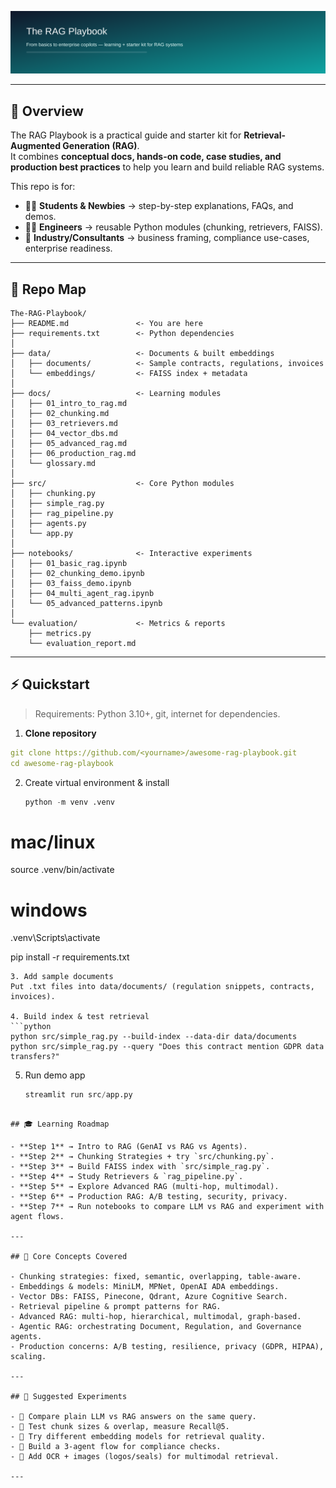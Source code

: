 ![banner](docs/1.svg)

---

## 🚀 Overview
The RAG Playbook is a practical guide and starter kit for **Retrieval-Augmented Generation (RAG)**.  
It combines **conceptual docs, hands-on code, case studies, and production best practices** to help you learn and build reliable RAG systems.

This repo is for:
- 🧑‍🎓 **Students & Newbies** → step-by-step explanations, FAQs, and demos.  
- 👩‍💻 **Engineers** → reusable Python modules (chunking, retrievers, FAISS).  
- 🏢 **Industry/Consultants** → business framing, compliance use-cases, enterprise readiness.

---

## 📂 Repo Map
```
The-RAG-Playbook/
├── README.md               <- You are here
├── requirements.txt        <- Python dependencies
│
├── data/                   <- Documents & built embeddings
│   ├── documents/          <- Sample contracts, regulations, invoices
│   └── embeddings/         <- FAISS index + metadata
│
├── docs/                   <- Learning modules
│   ├── 01_intro_to_rag.md
│   ├── 02_chunking.md
│   ├── 03_retrievers.md
│   ├── 04_vector_dbs.md
│   ├── 05_advanced_rag.md
│   ├── 06_production_rag.md
│   └── glossary.md
│
├── src/                    <- Core Python modules
│   ├── chunking.py
│   ├── simple_rag.py
│   ├── rag_pipeline.py
│   ├── agents.py
│   └── app.py
│
├── notebooks/              <- Interactive experiments
│   ├── 01_basic_rag.ipynb
│   ├── 02_chunking_demo.ipynb
│   ├── 03_faiss_demo.ipynb
│   ├── 04_multi_agent_rag.ipynb
│   └── 05_advanced_patterns.ipynb
│
└── evaluation/             <- Metrics & reports
    ├── metrics.py
    └── evaluation_report.md
```


---

## ⚡ Quickstart

> Requirements: Python 3.10+, git, internet for dependencies.

1. **Clone repository**
```yaml
git clone https://github.com/<yourname>/awesome-rag-playbook.git
cd awesome-rag-playbook
```

2. Create virtual environment & install
   ```python
   python -m venv .venv
# mac/linux
source .venv/bin/activate
# windows
.venv\Scripts\activate

pip install -r requirements.txt

```
3. Add sample documents
Put .txt files into data/documents/ (regulation snippets, contracts, invoices).

4. Build index & test retrieval
```python
python src/simple_rag.py --build-index --data-dir data/documents
python src/simple_rag.py --query "Does this contract mention GDPR data transfers?"
```

5. Run demo app
   ```python
   streamlit run src/app.py
```

## 🎓 Learning Roadmap

- **Step 1** → Intro to RAG (GenAI vs RAG vs Agents).  
- **Step 2** → Chunking Strategies + try `src/chunking.py`.  
- **Step 3** → Build FAISS index with `src/simple_rag.py`.  
- **Step 4** → Study Retrievers & `rag_pipeline.py`.  
- **Step 5** → Explore Advanced RAG (multi-hop, multimodal).  
- **Step 6** → Production RAG: A/B testing, security, privacy.  
- **Step 7** → Run notebooks to compare LLM vs RAG and experiment with agent flows.  

---

## 🔑 Core Concepts Covered

- Chunking strategies: fixed, semantic, overlapping, table-aware.  
- Embeddings & models: MiniLM, MPNet, OpenAI ADA embeddings.  
- Vector DBs: FAISS, Pinecone, Qdrant, Azure Cognitive Search.  
- Retrieval pipeline & prompt patterns for RAG.  
- Advanced RAG: multi-hop, hierarchical, multimodal, graph-based.  
- Agentic RAG: orchestrating Document, Regulation, and Governance agents.  
- Production concerns: A/B testing, resilience, privacy (GDPR, HIPAA), scaling.  

---

## 🧪 Suggested Experiments

- 🔹 Compare plain LLM vs RAG answers on the same query.  
- 🔹 Test chunk sizes & overlap, measure Recall@5.  
- 🔹 Try different embedding models for retrieval quality.  
- 🔹 Build a 3-agent flow for compliance checks.  
- 🔹 Add OCR + images (logos/seals) for multimodal retrieval.

---







